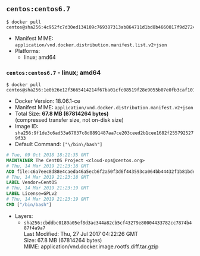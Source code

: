## `centos:centos6.7`

```console
$ docker pull centos@sha256:4c952fc7d30ed134109c769387313ab864711d1bd8b4660017f9d27243622df1
```

-	Manifest MIME: `application/vnd.docker.distribution.manifest.list.v2+json`
-	Platforms:
	-	linux; amd64

### `centos:centos6.7` - linux; amd64

```console
$ docker pull centos@sha256:1e0b26e12f3665414214f67ba01cfc08519f28e9055b07e0fb3caf101f59fcb3
```

-	Docker Version: 18.06.1-ce
-	Manifest MIME: `application/vnd.docker.distribution.manifest.v2+json`
-	Total Size: **67.8 MB (67814264 bytes)**  
	(compressed transfer size, not on-disk size)
-	Image ID: `sha256:9f1de3c6ad53a67037c8d8891487aa7ce203ceed2b1cee1682f2557925279f33`
-	Default Command: `["\/bin\/bash"]`

```dockerfile
# Tue, 09 Oct 2018 18:21:35 GMT
MAINTAINER The CentOS Project <cloud-ops@centos.org>
# Thu, 14 Mar 2019 21:23:18 GMT
ADD file:c6a7eec8d88e4caeda46a5ecb6f2a50f3d6f443593ca064bb44432f1b81bdeae in / 
# Thu, 14 Mar 2019 21:23:18 GMT
LABEL Vendor=CentOS
# Thu, 14 Mar 2019 21:23:19 GMT
LABEL License=GPLv2
# Thu, 14 Mar 2019 21:23:19 GMT
CMD ["/bin/bash"]
```

-	Layers:
	-	`sha256:cbddbc0189a05ef8d3ac344a82cb5cf43279e80004433782cc7874b487f4a9a7`  
		Last Modified: Thu, 27 Jul 2017 04:22:26 GMT  
		Size: 67.8 MB (67814264 bytes)  
		MIME: application/vnd.docker.image.rootfs.diff.tar.gzip
